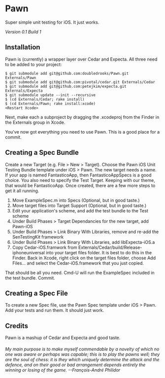 # Pawn

Super simple unit testing for iOS.  It just works.

*Version 0.1 Build 1*


## Installation

Pawn is (currently) a wrapper layer over Cedar and Expecta.  All three need to be added to your project:

    $ git submodule add git@github.com:doubledrooks/Pawn.git Externals/Pawn
    $ git submodule add git@github.com:pivotal/cedar.git Externals/Cedar
    $ git submodule add git@github.com:petejkim/expecta.git Externals/Expecta
    $ git submodule update --init --recursive
    $ (cd Externals/Cedar; rake install)
    $ (cd Externals/Pawn; rake install:xcode)
    <Restart Xcode>

Next, make each a subproject by dragging the .xcodeproj from the Finder in the Externals group in Xcode.

You've now got everything you need to use Pawn.  This is a good place for a commit.


## Creating a Spec Bundle

Create a new Target (e.g. File > New > Target).  Choose the Pawn iOS Unit Testing Bundle template under iOS > Pawn.
The new target needs a name.  If your app is named FantasticoApp, then FantasticoAppSpecs is a good choice. You also
need to specify the Test Target.  Keeping with our theme, that would be FantasticoApp.  Once created, there are a few
more steps to get it all running.

1. Move ExampleSpec.m into Specs  (Optional, but in good taste.)
1. Move target files into Target Support  (Optional, but in good taste.)
1. Edit your application's scheme, and add the test bundle to the Test scheme
1. Under Build Phases > Target Dependancies for the new target, add Pawn-iOS
1. Under Build Phases > Link Binary With Libraries, remove and re-add the SenTestingKit framework
1. Under Build Phases > Link Binary With Libraries, add libExpecta-iOS.a
1. Copy Cedar-iOS.framwork from Externals/Cedar/build/Release-iphoneuniversal into your target files folder.  It is best
to do this in the Finder.  Back in Xcode, right click on the target files folder, choose Add Files... and select the
Cedar-iOS.framework that you just copied.

That should be all you need.  Cmd-U will run the ExampleSpec included in the test bundle.  Commit.


## Creating a Spec File

To create a new Spec file, use the Pawn Spec template under iOS > Pawn.  Add your tests and run them.  It should just
work.


## Credits

Pawn is a mashup of Cedar and Expecta and good taste.


###### *My main purpose is to make myself commendable by a novelty of which no one was aware or perhaps was capable; this is to play the pawns well; they are the soul of chess: it is they which uniquely determine the attack and the defence, and on their good or bad arrangement depends entirely the winning or losing of the game. --François-André Philidor*
